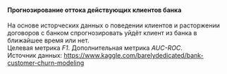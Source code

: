 #### Прогнозирование оттока действующих клиентов банка

На основе исторческих данных о поведении клиентов и расторжении договоров с банком спрогнозировать уйдёт клиент из банка в ближайшее время или нет.  
Целевая метрика *F1*. Дополнительная метрика *AUC-ROC*.  
Источник данных: https://www.kaggle.com/barelydedicated/bank-customer-churn-modeling  
